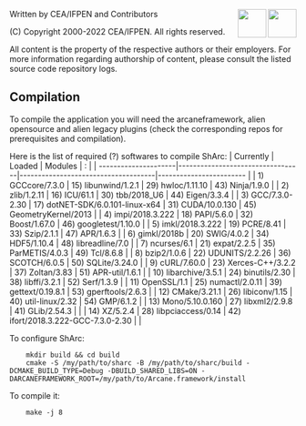 ﻿[//]: <> (Comment: -*- coding: utf-8-with-signature -*-)
<img src="https://www.cea.fr/PublishingImages/cea.jpg" height="50" align="right" />
<img src="https://www.ifpenergiesnouvelles.fr/sites/ifpen.fr/files/logo_ifpen_2.jpg" height="50" align="right"/>

Written by CEA/IFPEN and Contributors

(C) Copyright 2000-2022 CEA/IFPEN. All rights reserved.

All content is the property of the respective authors or their employers.
For more information regarding authorship of content, please consult the listed source code repository logs.

## Compilation
To compile the application you will need the arcaneframework, alien opensource and alien legacy plugins (check the corresponding repos for prerequisites and compilation).

Here is the list of required (?) softwares to compile ShArc:
| Currently            | Loaded                           | Modules                             | :                        |
| ---------------------|----------------------------------|-------------------------------------|------------------------  |
|  1) GCCcore/7.3.0    | 15) libunwind/1.2.1              | 29) hwloc/1.11.10                   | 43) Ninja/1.9.0          |
|  2) zlib/1.2.11      | 16) ICU/61.1                     | 30) tbb/2018_U6                     | 44) Eigen/3.3.4          |
|  3) GCC/7.3.0-2.30   | 17) dotNET-SDK/6.0.101-linux-x64 | 31) CUDA/10.0.130                   | 45) GeometryKernel/2013  |
|  4) impi/2018.3.222  | 18) PAPI/5.6.0                   | 32) Boost/1.67.0                    | 46) googletest/1.10.0    |
|  5) imkl/2018.3.222  | 19) PCRE/8.41                    | 33) Szip/2.1.1                      | 47) APR/1.6.3            |
|  6) gimkl/2018b      | 20) SWIG/4.0.2                   | 34) HDF5/1.10.4                     | 48) libreadline/7.0      |
|  7) ncurses/6.1      | 21) expat/2.2.5                  | 35) ParMETIS/4.0.3                  | 49) Tcl/8.6.8            |
|  8) bzip2/1.0.6      | 22) UDUNITS/2.2.26               | 36) SCOTCH/6.0.5                    | 50) SQLite/3.24.0        |
|  9) cURL/7.60.0      | 23) Xerces-C++/3.2.2             | 37) Zoltan/3.83                     | 51) APR-util/1.6.1       |
| 10) libarchive/3.5.1 | 24) binutils/2.30                | 38) libffi/3.2.1                    | 52) Serf/1.3.9           |
| 11) OpenSSL/1.1      | 25) numactl/2.0.11               | 39) gettext/0.19.8.1                | 53) gperftools/2.6.3     |
| 12) CMake/3.21.1     | 26) libiconv/1.15                | 40) util-linux/2.32                 | 54) GMP/6.1.2            |
| 13) Mono/5.10.0.160  | 27) libxml2/2.9.8                | 41) GLib/2.54.3                     |                          |
| 14) XZ/5.2.4         | 28) libpciaccess/0.14            | 42) ifort/2018.3.222-GCC-7.3.0-2.30 |                          |

To configure ShArc:
```shell
    mkdir build && cd build
    cmake -S /my/path/to/sharc -B /my/path/to/sharc/build -DCMAKE_BUILD_TYPE=Debug -DBUILD_SHARED_LIBS=ON -DARCANEFRAMEWORK_ROOT=/my/path/to/Arcane.framework/install
```
To compile it:

```shell
    make -j 8
```
